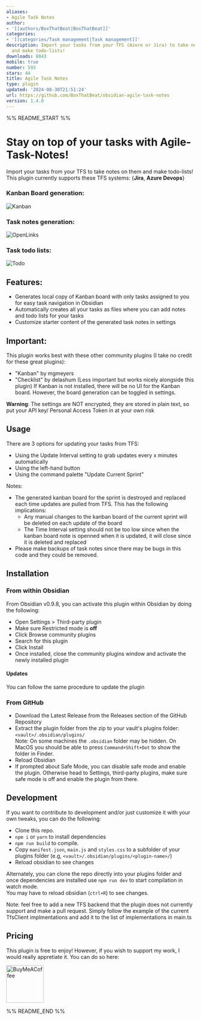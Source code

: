 ```yaml
---
aliases:
- Agile Task Notes
author:
- '[[authors/BoxThatBeat|BoxThatBeat]]'
categories:
- '[[categories/Task management|Task management]]'
description: Import your tasks from your TFS (Azure or Jira) to take notes on them
  and make todo-lists!
downloads: 8843
mobile: true
number: 593
stars: 44
title: Agile Task Notes
type: plugin
updated: '2024-08-30T21:51:24'
url: https://github.com/BoxThatBeat/obsidian-agile-task-notes
version: 1.4.0
---
```


%% README_START %%


# Stay on top of your tasks with Agile-Task-Notes!

Import your tasks from your TFS to take notes on them and make todo-lists!   
This plugin currently supports these TFS systems: {**Jira**, **Azure Devops**}

### Kanban Board generation:
![Kanban](https://user-images.githubusercontent.com/28713093/187089414-e6c6788c-d2e2-428f-bb8e-ed3c9edc21c5.gif)

### Task notes generation:
![OpenLinks](https://user-images.githubusercontent.com/28713093/187089532-7c4f665d-f5c3-4729-918f-8bdba97f4739.gif)

### Task todo lists:
![Todo](https://user-images.githubusercontent.com/28713093/187089536-6789cd8f-e503-470f-a1bd-016d95df20bc.gif)


## Features:
- Generates local copy of Kanban board with only tasks assigned to you for easy task navigation in Obsidian
- Automatically creates all your tasks as files where you can add notes and todo lists for your tasks
- Customize starter content of the generated task notes in settings

## Important: 
This plugin works best with these other community plugins (I take no credit for these great plugins):
- \"Kanban\" by mgmeyers 
- \"Checklist\" by delashum (Less important but works nicely alongside this plugin)
If Kanban is not installed, there will be no UI for the Kanban board. However, the board generation can be toggled in settings.  

**Warning**: The settings are NOT encrypted, they are stored in plain text, so put your API key/ Personal Access Token in at your own risk

## Usage
There are 3 options for updating your tasks from TFS:
- Using the Update Interval setting to grab updates every x minutes automatically
- Using the left-hand button
- Using the command palette "Update Current Sprint"

Notes:
- The generated kanban board for the sprint is destroyed and replaced each time updates are pulled from TFS. This has the following implications:
	- Any manual changes to the kanban board of the current sprint will be deleted on each update of the board
	- The Time Interval setting should not be too low since when the kanban board note is openned when it is updated, it will close since it is deleted and replaced
- Please make backups of task notes since there may be bugs in this code and they could be removed.

## Installation

### From within Obsidian
From Obsidian v0.9.8, you can activate this plugin within Obsidian by doing the following:
- Open Settings > Third-party plugin
- Make sure Restricted mode is **off**
- Click Browse community plugins
- Search for this plugin
- Click Install
- Once installed, close the community plugins window and activate the newly installed plugin
#### Updates
You can follow the same procedure to update the plugin

### From GitHub
- Download the Latest Release from the Releases section of the GitHub Repository
- Extract the plugin folder from the zip to your vault's plugins folder: `<vault>/.obsidian/plugins/`  
Note: On some machines the `.obsidian` folder may be hidden. On MacOS you should be able to press `Command+Shift+Dot` to show the folder in Finder.
- Reload Obsidian
- If prompted about Safe Mode, you can disable safe mode and enable the plugin.
Otherwise head to Settings, third-party plugins, make sure safe mode is off and
enable the plugin from there.

## Development

If you want to contribute to development and/or just customize it with your own
tweaks, you can do the following:
- Clone this repo.
- `npm i` or `yarn` to install dependencies
- `npm run build` to compile.
- Copy `manifest.json`, `main.js` and `styles.css` to a subfolder of your plugins
folder (e.g, `<vault>/.obsidian/plugins/<plugin-name>/`)
- Reload obsidian to see changes

Alternately, you can clone the repo directly into your plugins folder and once
dependencies are installed use `npm run dev` to start compilation in watch mode.  
You may have to reload obsidian (`ctrl+R`) to see changes.

Note: feel free to add a new TFS backend that the plugin does not currently support and make a pull request. Simply follow the example of the current TfsClient implmentations and add it to the list of implementations in main.ts

## Pricing
This plugin is free to enjoy! However, if you wish to support my work, I would really appretiate it. You can do so here:   

[<img src="https://cdn.buymeacoffee.com/buttons/v2/default-green.png" alt="BuyMeACoffee" width="100">](https://www.buymeacoffee.com/BoxThatBeat)



%% README_END %%